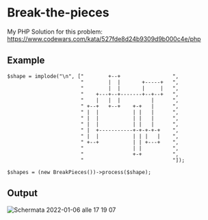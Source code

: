 # Break-the-pieces
My PHP Solution for this problem: https://www.codewars.com/kata/527fde8d24b9309d9b000c4e/php

## Example
```
$shape = implode("\n", ["        +--+                 ",
                        "        |  |       +-----+   ",
                        "        |  |       |     |   ",
                        "    +---+--+-------+--+--+   ",
                        "    |   |  |          |      ",
                        " +--+   +--+    +-+   |      ",
                        " |  |           | |   |      ",
                        " |  |           | |   |      ",
                        " |  |           | |   |      ",
                        " |  +-----------+-+-+-+-+    ",
                        " |  |           | | |   |    ",
                        " +--+           | | +---+    ",
                        "                | |          ",
                        "                +-+          ",
                        "                             "]);

$shapes = (new BreakPieces())->process($shape);
```

## Output
![Schermata 2022-01-06 alle 17 19 07](https://user-images.githubusercontent.com/10846876/148414559-5a78fc67-858e-4dfb-a4d1-7232c67d7ce0.png)
